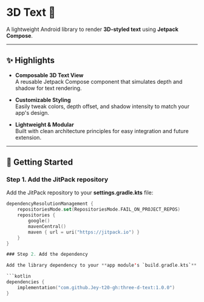 # 3D Text 🎨

A lightweight Android library to render **3D-styled text** using **Jetpack Compose**.  

---

## ✨ Highlights

- **Composable 3D Text View**  
  A reusable Jetpack Compose component that simulates depth and shadow for text rendering.

- **Customizable Styling**  
  Easily tweak colors, depth offset, and shadow intensity to match your app's design.

- **Lightweight & Modular**  
  Built with clean architecture principles for easy integration and future extension.

---

## 🚀 Getting Started

### Step 1. Add the JitPack repository  
Add the JitPack repository to your **settings.gradle.kts** file:

```kotlin
dependencyResolutionManagement {
    repositoriesMode.set(RepositoriesMode.FAIL_ON_PROJECT_REPOS)
    repositories {
        google()
        mavenCentral()
        maven { url = uri("https://jitpack.io") }
    }
}

### Step 2. Add the dependency

Add the library dependency to your **app module's `build.gradle.kts`** file:

```kotlin
dependencies {
    implementation("com.github.Jey-t20-gh:three-d-text:1.0.0")
}


